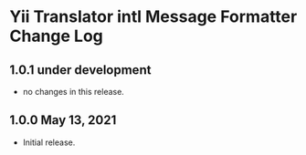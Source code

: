 # Yii Translator intl Message Formatter Change Log


## 1.0.1 under development

- no changes in this release.

## 1.0.0 May 13, 2021

- Initial release.